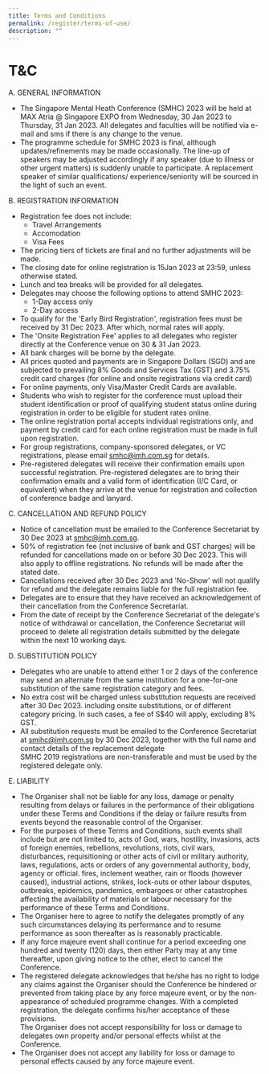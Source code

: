 ```yaml
---
title: Terms and Conditions
permalink: /register/terms-of-use/
description: ""
---
```

# T&C
A. GENERAL INFORMATION  
* The Singapore Mental Heath Conference (SMHC) 2023 will be held at MAX Atria @ Singapore EXPO from Wednesday, 30 Jan 2023 to Thursday, 31 Jan 2023. All delegates and faculties will be notified via e-mail and sms if there is any change to the venue.  
* The programme schedule for SMHC 2023 is final, although updates/refinements may be made occasionally. The line-up of speakers may be adjusted accordingly if any speaker (due to illness or other urgent matters) is suddenly unable to participate. A replacement speaker of similar qualifications/ experience/seniority will be sourced in the light of such an event.  

B. REGISTRATION INFORMATION  
* Registration fee does not include:  
	- Travel Arrangements
	- Accomodation
	- Visa Fees
* The pricing tiers of tickets are final and no further adjustments will be made.  
* The closing date for online registration is 15Jan 2023 at 23:59, unless otherwise stated.  
* Lunch and tea breaks will be provided for all delegates.  
* Delegates may choose the following options to attend SMHC 2023:  
	- 1-Day access only
	- 2-Day access
* To qualify for the 'Early Bird Registration', registration fees must be received by 31 Dec 2023. After which, normal rates will apply.  
* The 'Onsite Registration Fee' applies to all delegates who register directly at the Conference venue on 30 & 31 Jan 2023. 
* All bank charges will be borne by the delegate.  
* All prices quoted and payments are in Singapore Dollars (SGD) and are subjected to prevailing 8% Goods and Services Tax (GST) and 3.75% credit card charges (for online and onsite registrations via credit card)
* For online payments, only Visa/Master Credit Cards are available.  
* Students who wish to register for the conference must upload their student identification or proof of qualifying student status online during registration in order to be eligible for student rates online.
* The online registration portal accepts individual registrations only, and payment by credit card for each online registration must be made in full upon registration.  
* For group registrations, company-sponsored delegates, or VC registrations, please email [smhc@imh.com.sg](mailto:smhc@imh.com.sg) for details.
* Pre-registered delegates will receive their confirmation emails upon successful registration. Pre-registered delegates are to bring their confirmation emails and a valid form of identification (I/C Card, or equivalent) when they arrive at the venue for registration and collection of conference badge and lanyard.

C. CANCELLATION AND REFUND POLICY
* Notice of cancellation must be emailed to the Conference Secretariat by 30 Dec 2023 at [smhc@imh.com.sg](mailto:smhc@imh.com.sg).  
* 50% of registration fee (not inclusive of bank and GST charges) will be refunded for cancellations made on or before 30 Dec 2023. This will also apply to offline registrations. No refunds will be made after the stated date.  
* Cancellations received after 30 Dec 2023 and 'No-Show' will not qualify for refund and the delegate remains liable for the full registration fee.  
* Delegates are to ensure that they have received an acknowledgement of their cancellation from the Conference Secretariat.
* From the date of receipt by the Conference Secretariat of the delegate's notice of withdrawal or cancellation, the Conference Secretariat will   proceed to delete all registration details submitted by the delegate within the next 10 working days.  

D. SUBSTITUTION POLICY  
* Delegates who are unable to attend either 1 or 2 days of the conference may send an alternate from the same institution for a one-for-one substitution of the same registration category and fees.  
* No extra cost will be charged unless substitution requests are received after 30 Dec 2023. including onsite substitutions, or of different category pricing. In such cases, a fee of S$40 will apply, excluding 8% GST.  
* All substitution requests must be emailed to the Conference Secretariat at [smihc@imh.com.sg](mailto:smihc@imh.com.sg) by 30 Dec 2023, together with the full name and contact details of the replacement delegate  
SMHC 2019 registrations are non-transferable and must be used by the registered delegate only.

E. LIABILITY
* The Organiser shall not be liable for any loss, damage or penalty resulting from delays or failures in the performance of their obligations under these Terms and Conditions if the delay or failure results from events beyond the reasonable control of the Organiser.  
* For the purposes of these Terms and Conditions, such events shall include but are not limited to, acts of God, wars, hostility, invasions, acts of foreign enemies, rebellions, revolutions, riots, civil wars, disturbances, requisitioning or other acts of civil or military authority, laws, regulations, acts or orders of any governmental authority, body, agency or official. fires, inclement weather, rain or floods (however caused), industrial actions, strikes, lock-outs or other labour disputes, outbreaks, epidemics, pandemics, embargoes or other catastrophes affecting the availability of materials or labour necessary for the performance of these Terms and Conditions.  
* The Organiser here to agree to notify the delegates promptly of any such circumstances delaying its performance and to resume performance as soon thereafter as is reasonably practicable.  
* If any force majeure event shall continue for a period exceeding one hundred and twenty (120) days, then either Party may at any time thereafter, upon giving notice to the other, elect to cancel the Conference.  
* The registered delegate acknowledges that he/she has no right to lodge any claims against the Organiser should the Conference be hindered or prevented from taking place by any force majeure event, or by the non-appearance of scheduled programme changes. With a completed registration, the delegate confirms his/her acceptance of these provisions.  
The Organiser does not accept responsibility for loss or damage to delegates own property and/or personal effects whilst at the Conference.  
* The Organiser does not accept any liability for loss or damage to personal effects caused by any force majeure event.